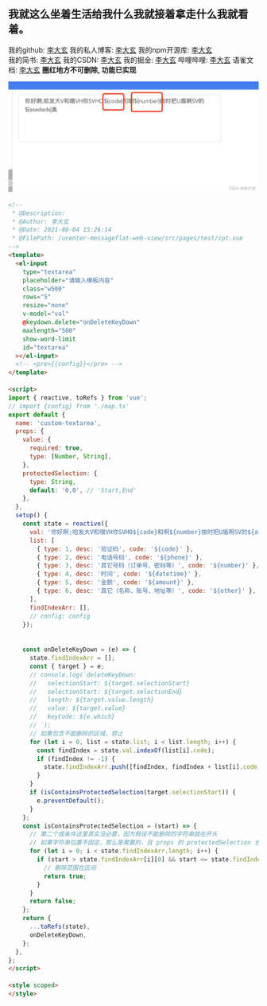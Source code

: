 ## 我就这么坐着生活给我什么我就接着拿走什么我就看着。

我的github: [李大玄](https://github.com/lidaxuan)
我的私人博客: [李大玄](https://webldx.github.io)
我的npm开源库: [李大玄](https://www.npmjs.com/~lijixuan)  
我的简书: [李大玄](https://www.jianshu.com/u/a8edf13c0df4)
我的CSDN: [李大玄](https://blog.csdn.net/weixin_43553701)
我的掘金: [李大玄](https://juejin.im/user/3236571137979256)
哔哩哔哩: [李大玄](https://space.bilibili.com/441278759/video)
语雀文档: [李大玄](https://www.yuque.com/lijixuan/kb/cvtat5)
**圈红地方不可删除, 功能已实现**

![在这里插入图片描述](./1.png)
```html
<!--
 * @Description: 
 * @Author: 李大玄
 * @Date: 2021-08-04 15:26:14
 * @FilePath: /ucenter-messageflat-web-view/src/pages/test/ipt.vue
-->
<template>
  <el-input
    type="textarea"
    placeholder="请输入模板内容"
    class="w500"
    rows="5"
    resize="none"
    v-model="val"
    @keydown.delete="onDeleteKeyDown"
    maxlength="500"
    show-word-limit
    id="textarea"
  ></el-input>
  <!-- <pre>{{config}}</pre> -->
</template>

<script>
import { reactive, toRefs } from 'vue';
// import {config} from './map.ts'
export default {
  name: 'custom-textarea',
  props: {
    value: {
      required: true,
      type: [Number, String],
    },
    protectedSelection: {
      type: String,
      default: '0,0', // 'Start,End'
    },
  },
  setup() {
    const state = reactive({
      val: '你好啊;哈发大V和哦VH你SVHO${code}和啊${number}按时把U盾啊SV的${asadads}奥',
      list: [
        { type: 1, desc: '验证码', code: '${code}' },
        { type: 2, desc: '电话号码', code: '${phone}' },
        { type: 3, desc: '其它号码（订单号、密码等）', code: '${number}' },
        { type: 4, desc: '时间', code: '${datetime}' },
        { type: 5, desc: '金额', code: '${amount}' },
        { type: 6, desc: '其它（名称、账号、地址等）', code: '${other}' },
      ],
      findIndexArr: [],
      // config: config
    });


    const onDeleteKeyDown = (e) => {
      state.findIndexArr = [];
      const { target } = e;
      // console.log(`deleteKeyDown:
      //   selectionStart: ${target.selectionStart}
      //   selectionStart: ${target.selectionEnd}
      //   length: ${target.value.length}
      //   value: ${target.value}
      //   keyCode: ${e.which}
      // `);
      // 如果包含不能删除的区域，禁止
      for (let i = 0, list = state.list; i < list.length; i++) {
        const findIndex = state.val.indexOf(list[i].code);
        if (findIndex != -1) {
          state.findIndexArr.push([findIndex, findIndex + list[i].code.length]);
        }
      }
      if (isContainsProtectedSelection(target.selectionStart)) {
        e.preventDefault();
      }
    };
    const isContainsProtectedSelection = (start) => {
      // 第二个或条件这里其实没必要，因为假设不能删除的字符串就在开头
      // 如果字符串位置不固定，那么是需要的，且 props 的 protectedSelection 也需要动态计算
      for (let i = 0; i < state.findIndexArr.length; i++) {
        if (start > state.findIndexArr[i][0] && start <= state.findIndexArr[i][1]) {
          // 删除范围在区间
          return true;
        }
      }
      return false;
    };
    return {
      ...toRefs(state),
      onDeleteKeyDown,
    };
  },
};
</script>

<style scoped>
</style>
```